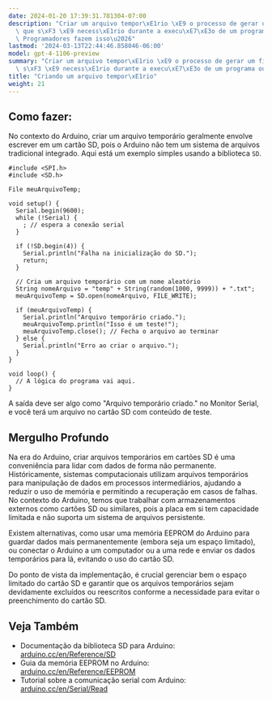 ```yaml
---
date: 2024-01-20 17:39:31.781304-07:00
description: "Criar um arquivo tempor\xE1rio \xE9 o processo de gerar um ficheiro\
  \ que s\xF3 \xE9 necess\xE1rio durante a execu\xE7\xE3o de um programa ou tarefa.\
  \ Programadores fazem isso\u2026"
lastmod: '2024-03-13T22:44:46.858046-06:00'
model: gpt-4-1106-preview
summary: "Criar um arquivo tempor\xE1rio \xE9 o processo de gerar um ficheiro que\
  \ s\xF3 \xE9 necess\xE1rio durante a execu\xE7\xE3o de um programa ou tarefa."
title: "Criando um arquivo tempor\xE1rio"
weight: 21
---
```


## Como fazer:
No contexto do Arduino, criar um arquivo temporário geralmente envolve escrever em um cartão SD, pois o Arduino não tem um sistema de arquivos tradicional integrado. Aqui está um exemplo simples usando a biblioteca `SD`.

```Arduino
#include <SPI.h>
#include <SD.h>

File meuArquivoTemp;

void setup() {
  Serial.begin(9600);
  while (!Serial) {
    ; // espera a conexão serial
  }

  if (!SD.begin(4)) {
    Serial.println("Falha na inicialização do SD.");
    return;
  }
   
  // Cria um arquivo temporário com um nome aleatório
  String nomeArquivo = "temp" + String(random(1000, 9999)) + ".txt";
  meuArquivoTemp = SD.open(nomeArquivo, FILE_WRITE);
  
  if (meuArquivoTemp) {
    Serial.println("Arquivo temporário criado.");
    meuArquivoTemp.println("Isso é um teste!");
    meuArquivoTemp.close(); // Fecha o arquivo ao terminar
  } else {
    Serial.println("Erro ao criar o arquivo.");
  }
}

void loop() {
  // A lógica do programa vai aqui.
}
```

A saída deve ser algo como "Arquivo temporário criado." no Monitor Serial, e você terá um arquivo no cartão SD com conteúdo de teste.

## Mergulho Profundo
Na era do Arduino, criar arquivos temporários em cartões SD é uma conveniência para lidar com dados de forma não permanente. Históricamente, sistemas computacionais utilizam arquivos temporários para manipulação de dados em processos intermediários, ajudando a reduzir o uso de memória e permitindo a recuperação em casos de falhas. No contexto do Arduino, temos que trabalhar com armazenamentos externos como cartões SD ou similares, pois a placa em si tem capacidade limitada e não suporta um sistema de arquivos persistente.

Existem alternativas, como usar uma memória EEPROM do Arduino para guardar dados mais permanentemente (embora seja um espaço limitado), ou conectar o Arduino a um computador ou a uma rede e enviar os dados temporários para lá, evitando o uso do cartão SD.

Do ponto de vista da implementação, é crucial gerenciar bem o espaço limitado do cartão SD e garantir que os arquivos temporários sejam devidamente excluídos ou reescritos conforme a necessidade para evitar o preenchimento do cartão SD.

## Veja Também
- Documentação da biblioteca SD para Arduino: [arduino.cc/en/Reference/SD](https://www.arduino.cc/en/Reference/SD)
- Guia da memória EEPROM no Arduino: [arduino.cc/en/Reference/EEPROM](https://www.arduino.cc/en/Reference/EEPROM)
- Tutorial sobre a comunicação serial com Arduino: [arduino.cc/en/Serial/Read](https://www.arduino.cc/en/Serial/Read)
